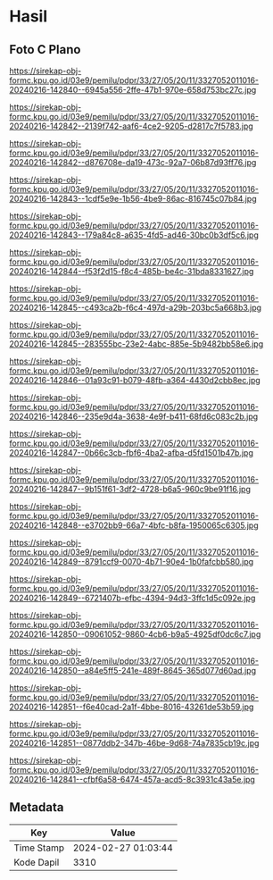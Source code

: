 # Hasil

## Foto C Plano

https://sirekap-obj-formc.kpu.go.id/03e9/pemilu/pdpr/33/27/05/20/11/3327052011016-20240216-142840--6945a556-2ffe-47b1-970e-658d753bc27c.jpg

https://sirekap-obj-formc.kpu.go.id/03e9/pemilu/pdpr/33/27/05/20/11/3327052011016-20240216-142842--2139f742-aaf6-4ce2-9205-d2817c7f5783.jpg

https://sirekap-obj-formc.kpu.go.id/03e9/pemilu/pdpr/33/27/05/20/11/3327052011016-20240216-142842--d876708e-da19-473c-92a7-06b87d93ff76.jpg

https://sirekap-obj-formc.kpu.go.id/03e9/pemilu/pdpr/33/27/05/20/11/3327052011016-20240216-142843--1cdf5e9e-1b56-4be9-86ac-816745c07b84.jpg

https://sirekap-obj-formc.kpu.go.id/03e9/pemilu/pdpr/33/27/05/20/11/3327052011016-20240216-142843--179a84c8-a635-4fd5-ad46-30bc0b3df5c6.jpg

https://sirekap-obj-formc.kpu.go.id/03e9/pemilu/pdpr/33/27/05/20/11/3327052011016-20240216-142844--f53f2d15-f8c4-485b-be4c-31bda8331627.jpg

https://sirekap-obj-formc.kpu.go.id/03e9/pemilu/pdpr/33/27/05/20/11/3327052011016-20240216-142845--c493ca2b-f6c4-497d-a29b-203bc5a668b3.jpg

https://sirekap-obj-formc.kpu.go.id/03e9/pemilu/pdpr/33/27/05/20/11/3327052011016-20240216-142845--283555bc-23e2-4abc-885e-5b9482bb58e6.jpg

https://sirekap-obj-formc.kpu.go.id/03e9/pemilu/pdpr/33/27/05/20/11/3327052011016-20240216-142846--01a93c91-b079-48fb-a364-4430d2cbb8ec.jpg

https://sirekap-obj-formc.kpu.go.id/03e9/pemilu/pdpr/33/27/05/20/11/3327052011016-20240216-142846--235e9d4a-3638-4e9f-b411-68fd6c083c2b.jpg

https://sirekap-obj-formc.kpu.go.id/03e9/pemilu/pdpr/33/27/05/20/11/3327052011016-20240216-142847--0b66c3cb-fbf6-4ba2-afba-d5fd1501b47b.jpg

https://sirekap-obj-formc.kpu.go.id/03e9/pemilu/pdpr/33/27/05/20/11/3327052011016-20240216-142847--9b151f61-3df2-4728-b6a5-960c9be91f16.jpg

https://sirekap-obj-formc.kpu.go.id/03e9/pemilu/pdpr/33/27/05/20/11/3327052011016-20240216-142848--e3702bb9-66a7-4bfc-b8fa-1950065c6305.jpg

https://sirekap-obj-formc.kpu.go.id/03e9/pemilu/pdpr/33/27/05/20/11/3327052011016-20240216-142849--8791ccf9-0070-4b71-90e4-1b0fafcbb580.jpg

https://sirekap-obj-formc.kpu.go.id/03e9/pemilu/pdpr/33/27/05/20/11/3327052011016-20240216-142849--6721407b-efbc-4394-94d3-3ffc1d5c092e.jpg

https://sirekap-obj-formc.kpu.go.id/03e9/pemilu/pdpr/33/27/05/20/11/3327052011016-20240216-142850--09061052-9860-4cb6-b9a5-4925df0dc6c7.jpg

https://sirekap-obj-formc.kpu.go.id/03e9/pemilu/pdpr/33/27/05/20/11/3327052011016-20240216-142850--a84e5ff5-241e-489f-8645-365d077d60ad.jpg

https://sirekap-obj-formc.kpu.go.id/03e9/pemilu/pdpr/33/27/05/20/11/3327052011016-20240216-142851--f6e40cad-2a1f-4bbe-8016-43261de53b59.jpg

https://sirekap-obj-formc.kpu.go.id/03e9/pemilu/pdpr/33/27/05/20/11/3327052011016-20240216-142851--0877ddb2-347b-46be-9d68-74a7835cb19c.jpg

https://sirekap-obj-formc.kpu.go.id/03e9/pemilu/pdpr/33/27/05/20/11/3327052011016-20240216-142841--cfbf6a58-6474-457a-acd5-8c3931c43a5e.jpg


## Metadata

| Key        | Value               |
| ---------- | ------------------- |
| Time Stamp | 2024-02-27 01:03:44 |
| Kode Dapil | 3310                |



